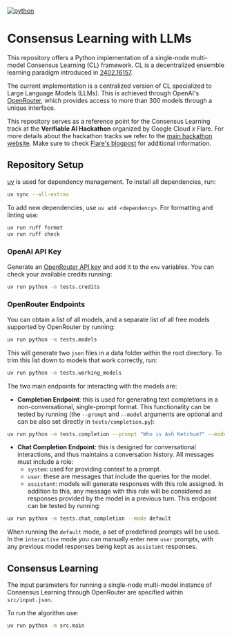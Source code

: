 [![python](https://img.shields.io/badge/Python-3.11-3776AB.svg?style=flat&logo=python&logoColor=white)](https://www.python.org)

# Consensus Learning with LLMs

This repository offers a Python implementation of a single-node multi-model Consensus Learning (CL) framework.
CL is a decentralized ensemble learning paradigm introduced in [2402.16157](https://arxiv.org/abs/2402.16157).

The current implementation is a centralized version of CL specialized to Large Language Models (LLMs). This is achieved through OpenAI's [OpenRouter](https://openrouter.ai/docs/quick-start), which provides access to more than 300 models through a unique interface.

This repository serves as a reference point for the Consensus Learning track at the **Verifiable AI Hackathon** organized by Google Cloud x Flare.
For more details about the hackathon tracks we refer to the [main hackathon website](https://hackathon.flare.network/).
Make sure to check [Flare's blogpost](https://flare.network/flare-x-google-cloud-hackathon/) for additional information.

## Repository Setup

[uv](https://docs.astral.sh/uv/getting-started/installation/) is used for dependency management.
To install all dependencies, run:

```bash
uv sync --all-extras
```

To add new dependencies, use `uv add <dependency>`.
For formatting and linting use:

```bash
uv run ruff format
uv run ruff check
```

### OpenAI API Key

Generate an [OpenRouter API key](https://openrouter.ai/settings/keys) and add it to the `env` variables.
You can check your available credits running:

```bash
uv run python -m tests.credits
```

### OpenRouter Endpoints

You can obtain a list of all models, and a separate list of all free models supported by OpenRouter by running:

```bash
uv run python -m tests.models
```

This will generate two `json` files in a data folder within the root directory.
To trim this list down to models that work correctly, run:

```bash
uv run python -m tests.working_models
```

The two main endpoints for interacting with the models are:

* **Completion Endpoint**: this is used for generating text completions in a non-conversational, single-prompt format.
This functionality can be tested by running (the `--prompt` and `--model` arguments are optional and can be also set directly in `tests/completion.py`):

```bash
uv run python -m tests.completion --prompt "Who is Ash Ketchum?" --model "google/learnlm-1.5-pro-experimental:free"
```

* **Chat Completion Endpoint**: this is designed for conversational interactions, and thus maintains a conversation history.
All messages must include a role:
  * `system`: used for providing context to a prompt.
  * `user`: these are messages that include the queries for the model.
  * `assistant`: models will generate responses with this role assigned. In addition to this, any message with this role will be considered as responses provided by the model in a previous turn.
This endpoint can be tested by running:

```bash
uv run python -m tests.chat_completion --mode default
```

When running the `default` mode, a set of predefined prompts will be used. In the `interactive` mode you can manually enter new `user` prompts, with any previous model responses being kept as `assistant` responses.

## Consensus Learning

The input parameters for running a single-node multi-model instance of Consensus Learning through OpenRouter are specified within `src/input.json`.

To run the algorithm use:

```bash
uv run python -m src.main
```
